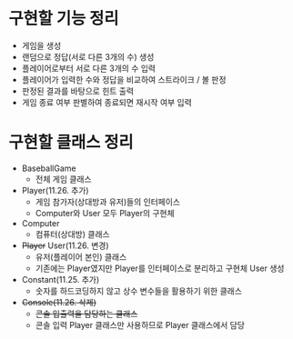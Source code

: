 # 구현할 기능 정리

- 게임을 생성
- 랜덤으로 정답(서로 다른 3개의 수) 생성
- 플레이어로부터 서로 다른 3개의 수 입력
- 플레이어가 입력한 수와 정답을 비교하여 스트라이크 / 볼 판정
- 판정된 결과를 바탕으로 힌트 출력
- 게임 종료 여부 판별하여 종료되면 재시작 여부 입력

# 구현할 클래스 정리
- BaseballGame
  - 전체 게임 클래스
- Player(11.26. 추가)
  - 게임 참가자(상대방과 유저)들의 인터페이스
  - Computer와 User 모두 Player의 구현체
- Computer
  - 컴퓨터(상대방) 클래스
- ~~Player~~ User(11.26. 변경)
  - 유저(플레이어 본인) 클래스
  - 기존에는 Player였지만 Player를 인터페이스로 분리하고 구현체 User 생성
- Constant(11.25. 추가)
  - 숫자를 하드코딩하지 않고 상수 변수들을 활용하기 위한 클래스
- ~~Console(11.26. 삭제)~~
  - ~~콘솔 입출력을 담당하는 클래스~~
  - 콘솔 입력 Player 클래스만 사용하므로 Player 클래스에서 담당